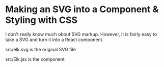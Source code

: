 # Making an SVG into a Component & Styling with CSS

I don't really know much obout SVG markup. However, it is fairly easy to take a SVG and turn it into a React component.

src/elk.svg is the original SVG file

src/Elk.jsx is the component